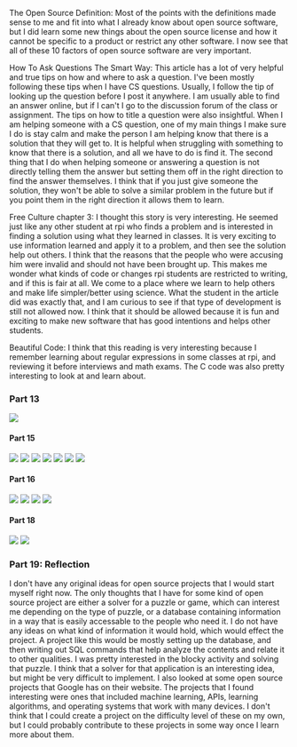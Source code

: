 The Open Source Definition: Most of the points with the definitions made sense to me and fit into what I already know about open source 
software, but I did learn some new things about the open source license and how it cannot be specific to a product or restrict any other
software. I now see that all of these 10 factors of open source software are very important.

How To Ask Questions The Smart Way: This article has a lot of very helpful and true tips on how and where to ask a question. I've been 
mostly following these tips when I have CS questions. Usually, I follow the tip of looking up the question before I post it anywhere. I 
am usually able to find an answer online, but if I can't I go to the discussion forum of the class or assignment. The tips on how to title 
a question were also insightful. When I am helping someone with a CS question, one of my main things I make sure I do is stay calm and 
make the person I am helping know that there is a solution that they will get to. It is helpful when struggling with something to know 
that there is a solution, and all we have to do is find it. The second thing that I do when helping someone or answering a question is not
directly telling them the answer but setting them off in the right direction to find the answer themselves. I think that if you just give 
someone the solution, they won't be able to solve a similar problem in the future but if you point them in the right direction it allows 
them to learn. 

Free Culture chapter 3: I thought this story is very interesting. He seemed just like any other student at rpi who finds a problem and is 
interested in finding a solution using what they learned in classes. It is very exciting to use information learned and apply it to a 
problem, and then see the solution help out others. I think that the reasons that the people who were accusing him were invalid and should
not have been brought up. This makes me wonder what kinds of code or changes rpi students are restricted to writing, and if this is fair at 
all. We come to a place where we learn to help others and make life simpler/better using science. What the student in the article did was
exactly that, and I am curious to see if that type of development is still not allowed now. I think that it should be allowed because 
it is fun and exciting to make new software that has good intentions and helps other students. 

Beautiful Code: I think that this reading is very interesting because I remember learning about regular expressions in some classes at
rpi, and reviewing it before interviews and math exams. The C code was also pretty interesting to look at and learn about.

### Part 13
![](https://github.com/ecampi/Labs/blob/master/Lab1/Screenshot%20(63).png)

#### Part 15

![](https://github.com/ecampi/Labs/blob/master/Lab1/Screenshot%20(49).png)
![](https://github.com/ecampi/Labs/blob/master/Lab1/Screenshot%20(50).png)
![](https://github.com/ecampi/Labs/blob/master/Lab1/Screenshot%20(51).png)
![](https://github.com/ecampi/Labs/blob/master/Lab1/Screenshot%20(52).png)
![](https://github.com/ecampi/Labs/blob/master/Lab1/Screenshot%20(53).png)
![](https://github.com/ecampi/Labs/blob/master/Lab1/Screenshot%20(54).png)
![](https://github.com/ecampi/Labs/blob/master/Lab1/Screenshot%20(55).png)


#### Part 16

![](https://github.com/ecampi/Labs/blob/master/Lab1/Screenshot%20(56).png)
![](https://github.com/ecampi/Labs/blob/master/Lab1/Screenshot%20(57).png)
![](https://github.com/ecampi/Labs/blob/master/Lab1/Screenshot%20(58).png)
![](https://github.com/ecampi/Labs/blob/master/Lab1/Screenshot%20(59).png)

#### Part 18

![](https://github.com/ecampi/Labs/blob/master/Lab1/Screenshot%20(60).png)
![](https://github.com/ecampi/Labs/blob/master/Lab1/Screenshot%20(61).png)

### Part 19: Reflection

I don't have any original ideas for open source projects that I would start myself right now. The only thoughts that I have for some kind of open source project are either a solver for a puzzle or game, which can interest me depending on the type of puzzle, or a database containing information in a way that is easily accessable to the people who need it. I do not have any ideas on what kind of information it would hold, which would effect the project. A project like this would be mostly setting up the database, and then writing out SQL commands that help analyze the contents and relate it to other qualities. I was pretty interested in the blocky activity and solving that puzzle. I think that a solver for that application is an interesting idea, but might be very difficult to implement. I also looked at some open source projects that Google has on their website. The projects that I found interesting were ones that included machine learning, APIs, learning algorithms, and operating systems that work with many devices. I don't think that I could create a project on the difficulty level of these on my own, but I could probably contribute to these projects in some way once I learn more about them. 
